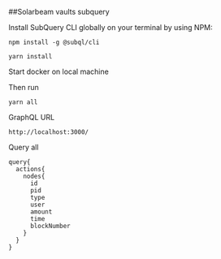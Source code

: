 ##Solarbeam vaults subquery 

Install SubQuery CLI globally on your terminal by using NPM:

```
npm install -g @subql/cli
```

```
yarn install
```

Start docker on local machine

Then run

```
yarn all
```

GraphQL URL

```
http://localhost:3000/
```

Query all
```
query{
  actions{
    nodes{
      id
      pid
      type
      user
      amount
      time
      blockNumber
    }
  }
}
```